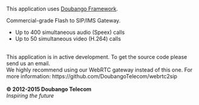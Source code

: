 This application uses [Doubango Framework](https://github.com/DoubangoTelecom/doubango).
<br />



Commercial-grade Flash to SIP/IMS Gateway. <br />
  * Up to 400 simultaneous audio (Speex) calls
  * Up to 50 simultaneous video (H.264) calls
<br />
This application is in active development. To get the source code please send us an email.<br />
We highly recommend using our WebRTC gateway instead of this one. For more information: https://github.com/DoubangoTelecom/webrtc2sip

<br>
<br>
<b>© 2012-2015 Doubango Telecom</b> <br />
<i>Inspiring the future</i>
